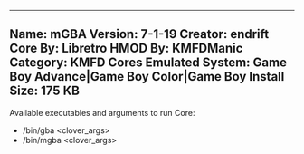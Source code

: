 -----------------------
Name: mGBA
Version: 7-1-19
Creator: endrift
Core By: Libretro
HMOD By: KMFDManic
Category: KMFD Cores
Emulated System: Game Boy Advance|Game Boy Color|Game Boy
Install Size: 175 KB
-----------------------
Available executables and arguments to run Core:
- /bin/gba <rom> <clover_args>
- /bin/mgba <rom> <clover_args>
 